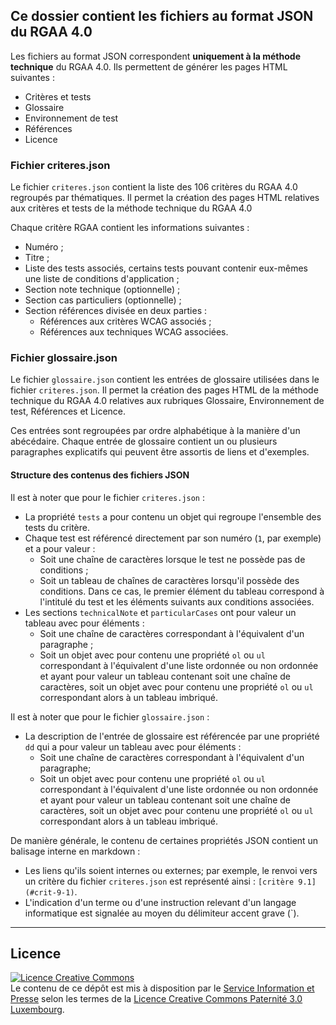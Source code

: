 
## Ce dossier contient les fichiers au format JSON du RGAA 4.0

Les fichiers au format JSON correspondent __uniquement à la méthode technique__ du RGAA 4.0. Ils permettent de générer les pages HTML suivantes :
  * Critères et tests
  * Glossaire
  * Environnement de test
  * Références
  * Licence

### Fichier criteres.json
Le fichier `criteres.json` contient la liste des 106 critères du RGAA 4.0 regroupés par thématiques.
Il permet la création des pages HTML relatives aux critères et tests de la méthode technique du RGAA 4.0

Chaque critère RGAA contient les informations suivantes :
* Numéro ;
* Titre ;
* Liste des tests associés, certains tests pouvant contenir eux-mêmes une liste de conditions d'application ;
* Section note technique (optionnelle) ;
* Section cas particuliers (optionnelle) ;
* Section références divisée en deux parties :
  * Références aux critères WCAG associés ;
  * Références aux techniques WCAG associées.

### Fichier glossaire.json
Le fichier `glossaire.json` contient les entrées de glossaire utilisées dans le fichier `criteres.json`.
Il permet la création des pages HTML de la méthode technique du RGAA 4.0 relatives aux rubriques Glossaire, Environnement de test, Références et Licence.

Ces entrées sont regroupées par ordre alphabétique à la manière d'un abécédaire.
Chaque entrée de glossaire contient un ou plusieurs paragraphes explicatifs qui peuvent être assortis de liens et d'exemples.

#### Structure des contenus des fichiers JSON

Il est à noter que pour le fichier `criteres.json` :
* La propriété `tests` a pour contenu un objet qui regroupe l'ensemble des tests du critère.
* Chaque test est référencé directement par son numéro (`1`, par exemple) et a pour valeur : 
  * Soit une chaîne de caractères lorsque le test ne possède pas de conditions ;
  * Soit un tableau de chaînes de caractères lorsqu'il possède des conditions. Dans ce cas, le premier élément du tableau correspond à l'intitulé du test et les éléments suivants aux conditions associées.
* Les sections `technicalNote` et `particularCases` ont pour valeur un tableau avec pour éléments :
  * Soit une chaîne de caractères correspondant à l'équivalent d'un paragraphe ;
  * Soit un objet avec pour contenu une propriété `ol` ou `ul` correspondant à l'équivalent d'une liste ordonnée ou non ordonnée et ayant pour valeur un tableau contenant soit une chaîne de caractères, soit un objet avec pour contenu une propriété `ol` ou `ul` correspondant alors à un tableau imbriqué.

Il est à noter que pour le fichier `glossaire.json` :
* La description de l'entrée de glossaire est référencée par une propriété `dd` qui a pour valeur un tableau avec pour éléments :
  * Soit une chaîne de caractères correspondant à l'équivalent d'un paragraphe;
  * Soit un objet avec pour contenu une propriété `ol` ou `ul` correspondant à l'équivalent d'une liste ordonnée ou non ordonnée et ayant pour valeur un tableau contenant soit une chaîne de caractères, soit un objet avec pour contenu une propriété `ol` ou `ul` correspondant alors à un tableau imbriqué.

De manière générale, le contenu de certaines propriétés JSON contient un balisage interne en markdown :
* Les liens qu'ils soient internes ou externes; par exemple, le renvoi vers un critère du fichier `criteres.json` est représenté ainsi : `[critère 9.1](#crit-9-1)`.
* L'indication d'un terme ou d'une instruction relevant d'un langage informatique est signalée au moyen du délimiteur accent grave (`).

********************

## Licence

<a rel="license" href="http://creativecommons.org/licenses/by/3.0/lu/"><img alt="Licence Creative Commons" style="border-width:0" src="https://i.creativecommons.org/l/by/3.0/lu/88x31.png" /></a><br />Le contenu de ce dépôt est mis à disposition par le [Service Information et Presse](https://sip.gouvernement.lu) selon les termes de la <a rel="license" href="http://creativecommons.org/licenses/by/3.0/lu/">Licence Creative Commons Paternité 3.0 Luxembourg</a>.

